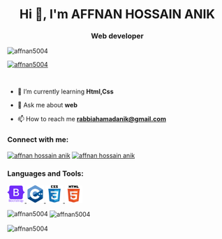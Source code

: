 <h1 align="center">Hi 👋, I'm AFFNAN HOSSAIN ANIK</h1>
<h3 align="center">Web developer</h3>

<p align="left"> <img src="https://komarev.com/ghpvc/?username=affnan5004&label=Profile%20views&color=0e75b6&style=flat" alt="affnan5004" /> </p>

<p align="left"> <a href="https://github.com/ryo-ma/github-profile-trophy"><img src="https://github-profile-trophy.vercel.app/?username=affnan5004" alt="affnan5004" /></a> </p>

<p align="left"> <a href="https://twitter.com/" target="blank"><img src="https://img.shields.io/twitter/follow/?logo=twitter&style=for-the-badge" alt="" /></a> </p>

- 🌱 I’m currently learning **Html,Css**

- 💬 Ask me about **web**

- 📫 How to reach me **rabbiahamadanik@gmail.com**

<h3 align="left">Connect with me:</h3>
<p align="left">
<a href="https://fb.com/affnan hossain anik" target="blank"><img align="center" src="https://raw.githubusercontent.com/rahuldkjain/github-profile-readme-generator/master/src/images/icons/Social/facebook.svg" alt="affnan hossain anik" height="30" width="40" /></a>
<a href="https://instagram.com/affnan hossain anik" target="blank"><img align="center" src="https://raw.githubusercontent.com/rahuldkjain/github-profile-readme-generator/master/src/images/icons/Social/instagram.svg" alt="affnan hossain anik" height="30" width="40" /></a>
</p>

<h3 align="left">Languages and Tools:</h3>
<p align="left"> <a href="https://getbootstrap.com" target="_blank" rel="noreferrer"> <img src="https://raw.githubusercontent.com/devicons/devicon/master/icons/bootstrap/bootstrap-plain-wordmark.svg" alt="bootstrap" width="40" height="40"/> </a> <a href="https://www.w3schools.com/cpp/" target="_blank" rel="noreferrer"> <img src="https://raw.githubusercontent.com/devicons/devicon/master/icons/cplusplus/cplusplus-original.svg" alt="cplusplus" width="40" height="40"/> </a> <a href="https://www.w3schools.com/css/" target="_blank" rel="noreferrer"> <img src="https://raw.githubusercontent.com/devicons/devicon/master/icons/css3/css3-original-wordmark.svg" alt="css3" width="40" height="40"/> </a> <a href="https://www.w3.org/html/" target="_blank" rel="noreferrer"> <img src="https://raw.githubusercontent.com/devicons/devicon/master/icons/html5/html5-original-wordmark.svg" alt="html5" width="40" height="40"/> </a> </p>

<p><img align="left" src="https://github-readme-stats.vercel.app/api/top-langs?username=affnan5004&show_icons=true&locale=en&layout=compact" alt="affnan5004" /></p>

<p>&nbsp;<img align="center" src="https://github-readme-stats.vercel.app/api?username=affnan5004&show_icons=true&locale=en" alt="affnan5004" /></p>

<p><img align="center" src="https://github-readme-streak-stats.herokuapp.com/?user=affnan5004&" alt="affnan5004" /></p>

